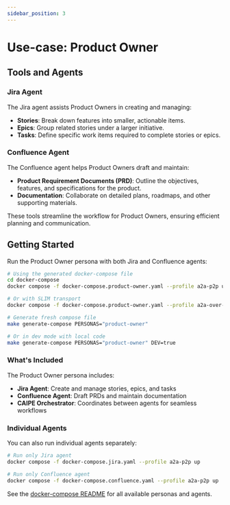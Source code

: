 ```yaml
---
sidebar_position: 3
---
```


# Use-case: Product Owner

## Tools and Agents

### Jira Agent
The Jira agent assists Product Owners in creating and managing:
- **Stories**: Break down features into smaller, actionable items.
- **Epics**: Group related stories under a larger initiative.
- **Tasks**: Define specific work items required to complete stories or epics.

### Confluence Agent
The Confluence agent helps Product Owners draft and maintain:
- **Product Requirement Documents (PRD)**: Outline the objectives, features, and specifications for the product.
- **Documentation**: Collaborate on detailed plans, roadmaps, and other supporting materials.

These tools streamline the workflow for Product Owners, ensuring efficient planning and communication.

## Getting Started

Run the Product Owner persona with both Jira and Confluence agents:

```bash
# Using the generated docker-compose file
cd docker-compose
docker compose -f docker-compose.product-owner.yaml --profile a2a-p2p up

# Or with SLIM transport
docker compose -f docker-compose.product-owner.yaml --profile a2a-over-slim up

# Generate fresh compose file
make generate-compose PERSONAS="product-owner"

# Or in dev mode with local code
make generate-compose PERSONAS="product-owner" DEV=true
```

### What's Included

The Product Owner persona includes:
- **Jira Agent**: Create and manage stories, epics, and tasks
- **Confluence Agent**: Draft PRDs and maintain documentation
- **CAIPE Orchestrator**: Coordinates between agents for seamless workflows

### Individual Agents

You can also run individual agents separately:

```bash
# Run only Jira agent
docker compose -f docker-compose.jira.yaml --profile a2a-p2p up

# Run only Confluence agent
docker compose -f docker-compose.confluence.yaml --profile a2a-p2p up
```

See the [docker-compose README](../../../docker-compose/README.md) for all available personas and agents.